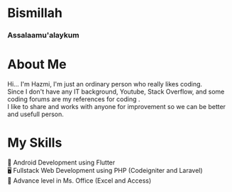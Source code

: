 # Bismillah
### Assalaamu'alaykum 

# **About Me**
Hi... I'm Hazmi, I'm just an ordinary person who really likes coding.<br>
Since I don't have any IT background, Youtube, Stack Overflow, and some coding forums are my references 
for coding .<br>
I like to share and works with anyone for improvement so we can be better and usefull person.<br>

<!-- Skills -->
# **My Skills**
:mobile_phone_off: Android Development using Flutter <br>
:desktop_computer: Fullstack Web Development using PHP (Codeigniter and Laravel)<br>
:office: Advance level in Ms. Office (Excel and Access)<br>
